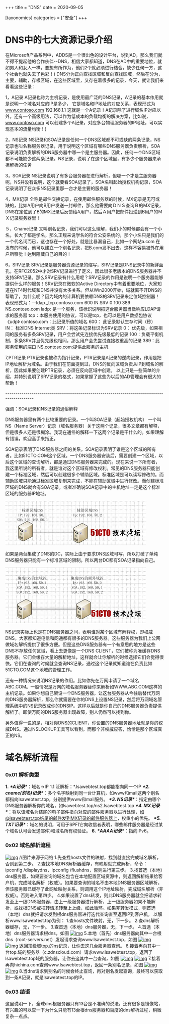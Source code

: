 +++
title = "DNS"
date = 2020-09-05

[taxonomies]
categories = ["安全"]
+++

# DNS中的七大资源记录介绍

在Microsoft产品系列中，ADDS是一个很出色的设计平台，说到AD，那么我们就不得不提起他的合作伙伴--DNS，相信大家都知道，DNS在AD中的重要地位，就如男人和女人一样，要想有所作为，他们2个就必须进行结合，缺少任何一方，这个社会也就失去了色彩！) DNS分为正向查找区域和反向查找区域，然后在分为，主要，辅助，存根区域，在这些区域里，又存在着很多的记录，今天，就让我们来看看这些记录：
<!-- more -->

1，A记录
A记录也称为主机记录，是使用最广泛的DNS记录，A记录的基本作用就是说明一个域名对应的IP是多少， 它是域名和IP地址的对应关系，表现形式为 www.contoso.com 192.168.1.1 这就是一个A记录！A记录除了进行域名IP对应以外，还有一个高级用法，可以作为低成本的负载均衡的解决方案，比如说，www.contoso.com 可以创建多个A记录，对应多台物理服务器的IP地址，可以实现基本的流量均衡！)

2，NS记录
NS记录和SOA记录是任何一个DNS区域都不可或缺的两条记录，NS记录也叫名称服务器记录，用于说明这个区域有哪些DNS服务器负责解析，SOA记录说明负责解析的DNS服务器中哪一个是主服务器。因此，任何一个DNS区域都不可能缺少这两条记录。NS记录，说明了在这个区域里，有多少个服务器来承担解析的任务

3，SOA记录
NS记录说明了有多台服务器在进行解析，但哪一个才是主服务器呢，NS并没有说明，这个就要看SOA记录了，SOA名叫起始授权机构记录，SOA记录说明了在众多NS记录里那一台才是主要的服务器！

4，MX记录
全称是邮件交换记录，在使用邮件服务器的时候，MX记录是无可或缺的，比如A用户向B用户发送一封邮件，那么他需要向ＤＮＳ查询Ｂ的MX记录，DNS在定位到了B的MX记录后反馈给A用户，然后Ａ用户把邮件投递到B用户的ＭＸ记录服务器里！

５，Cname记录
又叫别名记录，我们可以这么理解，我们小的时候都会有一个小名，长大了都是学名，那么正规来说学名的符合公安系统的，那个小名只是我们的一个代名词而已，这也存在一个好处，就是比暴漏自己，比如一个网站a.com 在发布的时候，他可以建立一个别名记录，把B.com发不出去，这样不容易被外在用户所察觉！达到隐藏自己的目的！

6，SRV记录
SRV记录是服务器资源记录的缩写，SRV记录是DNS记录中的新鲜面孔，在RFC2052中才对SRV记录进行了定义，因此很多老版本的DNS服务器并不支持SRV记录。那么SRV记录有什么用呢？SRV记录的作用是说明一个服务器能够提供什么样的服务！SRV记录在微软的Active Directory中有着重要地位，大家知道在NT4时代域和DNS并没有太多关系。但从Win2000开始，域就离不开DNS的帮助了，为什么呢？因为域内的计算机要依赖DNS的SRV记录来定位域控制器！表现形式为：—ldap._tcp.contoso.com 600 IN SRV 0 100 389 NS.contoso.com
ladp: 是一个服务，该标识说明把这台服务器当做响应LDAP请求的服务器
tcp：本服务使用的协议，可以是tcp，也可以是用户数据包协议《udp》
contoso.com：此记录所值的域名
600： 此记录默认生存时间（秒）
IN： 标准DNS Internet类
SRV：将这条记录标识为SRV记录
0： 优先级，如果相同的服务有多条SRV记录，用户会尝试先连接优先级最低的记录
100：负载平衡机制，多条SRV并且优先级也相同，那么用户会先尝试连接权重高的记录
389：此服务使用的端口
NS.contoso.com:提供此服务的主机

7,PTR记录
PTR记录也被称为指针记录，PTR记录是A记录的逆向记录，作用是把IP地址解析为域名。由于我们在前面提到过，DNS的反向区域负责从IP到域名的解析，因此如果要创建PTR记录，必须在反向区域中创建。
以上只是一些简单的介绍，并特别说明了SRV记录的格式，如果掌握了这些为以后的AD管理会有很大的帮助！

\--------------------------------------------------------------------------------------------

强调：SOA记录和NS记录的通俗解释

DNS服务器里有两个比较重要的记录。一个叫SOA记录（起始授权机构） 一个叫NS（Name Server）记录（域名服务器）关于这两个记录，很多文章都有解释，但是很多人还是很糊涂。我现在通俗的解释一下这两个记录是干什么的。如果理解有错误，欢迎高手来指正。

SOA记录表明了DNS服务器之间的关系。SOA记录表明了谁是这个区域的所有者。比如51CTO.COM这个区域。一个DNS服务器安装后，需要创建一个区域，以后这个区域的查询解析，都是通过DNS服务器来完成的。现在来说一下所有者，我这里所说的所有者，就是谁对这个区域有修改权利。常见的DNS服务器只能创建一个标准区域，然后可以创建很多个辅助区域。标准区域是可以读写修改的。而辅助区域只能通过标准区域复制来完成，不能在辅助区域中进行修改。而创建标准区域的DNS就会有SOA记录，或者准确说SOA记录中的主机地址一定是这个标准区域的服务器IP地址。

![29698941_143463271925Z7](images/Untitled/29698941_143463271925Z7.jpg)

如果是两台集成了DNS的DC，实际上由于要求DNS区域可写，所以打破了单纯DNS服务器只能有一个标准区域的限制。所以两台DC都有SOA记录指向自己。

![29698941_1434632719buEP](images/Untitled/29698941_1434632719buEP.jpg)



NS记录实际上也是在DNS服务器之间，表明谁对某个区域有解释权，即权威DNS。大家都知道电信和网通都有很多的DNS服务器。这些服务器为我们上公网做域名解析提供了很多方便。但是这些DNS服务器有一个有意思的地方是这些DNS不存放任何区域，看上去更像是一个DNS CLIENT，它们被称为唯缓存DNS服务器。它们会缓存大量的解析地址，这样就会让你解析的时候选择它们会觉得很快。它们在查询的时候就会查询NS记录，通过这个记录就知道谁在负责比如51CTO.COM这个地域的管理工作。



还有一种情况来说明NS记录的作用。比如你先在万网申请了一个域名ABC.COM。一般情况是万网的域名服务器替你来解析如WWW.ABC.COM这样的主机记录。如果你想自己架设一个DNS服务器，让这台服务器从今往后替代万网的DNS服务器解析，那么你就需要在你的DNS上设置NS记录，然后将万网域名管理系统中的NS记录改成你的DNSIP。这样以后就是你自己的DNS服务器负责提供解析了。即使万网的DNS服务器出现故障，别人仍然可以找到你。

另外值得一说的是，相对你DNS的CLIENT，你设置的DNS服务器地址就是你的权威DNS。通过NSLOOKUP工具可以看到。而那个非权威应答，恰恰是那个区域真正的NS。



# 域名解析流程

### 0x01 解析类型

**1.** ***\*A记录\****：域名->IP
1.1 泛解析：*.lsawebtest.top都能指向同一个IP
***\*2. cname(别名)记录\****：多个名字映射到同一台计算机，如www和mail这两个别名都指向lsawebtest.top，分别提供www和mail服务。
***\*3. NS记录\****：指定由哪个DNS服务器解析你的域名，如lsawebtest.top/ns2.lsawebtest.top
***\*4. MX记录\****：将以该域名为结尾的电子邮件指向对应的邮件服务器以进行处理，如@lsawebtest.top结尾的邮件发到MX记录的邮件服务器上，权重小的优先。
***\*5. TXT记录\****：域名的说明，可用于SPF(它向收信者表明，哪些邮件服务器是经过某个域名认可会发送邮件)和域名所有权验证。
**6.** ***\*AAAA记录\****：指向IPv6。

### 0x02 域名解析流程

[![img](http://www.lsablog.com/wp-content/uploads/2017/08/dnsquery0-300x213.png)](http://www.lsablog.com/wp-content/uploads/2017/08/dnsquery0.png)
//图片来源于网络
1.先查找hosts文件的映射，找到就直接完成域名解析，否则到第二步。
2.查找本地DNS解析器缓存，有映射就完成解析，命令：ipconfig /displaydns，ipconfig /flushdns，否则进行第三步。
3.找首选（本地）dns服务器，如果要查询的域名包含在本地配置区域资源中，则返回解析结果给客户机，完成域名解析（权威）。如果要查询的域名不由本地DNS服务器区域解析，但该服务器已缓存了此网址映射关系，则调用这个IP地址映射，完成域名解析（非权威）。否则进入第四步。
4.如果设置了dns转发，则此DNS服务器就会把请求转发至上一级DNS服务器，由上一级服务器进行解析，上一级服务器如果不能解析，或找根DNS或把转请求转至上上级，如此循环。如果非转发模式，则首选（本地）dns就把请求发到根dns服务器进行迭代查询直至返回IP到客户机。
以解析www.lsawebtest.top为例：
1.查hosts文件映射，无，下一步。
2.查dns解析器缓存，无，下一步。
3.查首选（本地）dns服务器，无，下一步。
4.首选（本地）dns服务器请求根dns，如图
[![img](http://www.lsablog.com/wp-content/uploads/2017/08/dnsquery1-300x160.png)](http://www.lsablog.com/wp-content/uploads/2017/08/dnsquery1.png)
5.本地（首先）dns服务器向其中一台根dns（root-servers.net）发起请求查询www.lsawebtest.top，如图
[![img](http://www.lsablog.com/wp-content/uploads/2017/08/dnsquery2-300x79.png)](http://www.lsablog.com/wp-content/uploads/2017/08/dnsquery2.png)
[![img](http://www.lsablog.com/wp-content/uploads/2017/08/dnsquery3-300x11.png)](http://www.lsablog.com/wp-content/uploads/2017/08/dnsquery3.png)
返回顶级域top.的ns记录，让你去这几台服务器查询。
6.接着再向其中一台top.域的服务器（c.zdnscloud.com）请求www.lsawebtest.top，返回了lsawebtest.top域的服务器，让你去这其中一台查询，如图
[![img](http://www.lsablog.com/wp-content/uploads/2017/08/dnsquery4-300x25.png)](http://www.lsablog.com/wp-content/uploads/2017/08/dnsquery4.png)
[![img](http://www.lsablog.com/wp-content/uploads/2017/08/dnsquery5-300x16.png)](http://www.lsablog.com/wp-content/uploads/2017/08/dnsquery5.png)
7.接着再向hichina.com查询www.lsawebtest.top，返回一条别名记录，如图
[![img](http://www.lsablog.com/wp-content/uploads/2017/08/dnsquery6-300x19.png)](http://www.lsablog.com/wp-content/uploads/2017/08/dnsquery6.png)
[![img](http://www.lsablog.com/wp-content/uploads/2017/08/dnsquery7-300x13.png)](http://www.lsablog.com/wp-content/uploads/2017/08/dnsquery7.png)
8.当dns请求到别名的时候会终止查询，再对别名发起查询，最终可以获取到一条A记录，就是lsawebtest.top的IP。

### 0x03 结语

这里说明一下，全球dns根服务器只有13台是不准确的说法，还有很多是镜像站，有兴趣的可以查一下为什么只能有13台根dns服务器和百度的dns解析过程，稍微复杂一点点。

